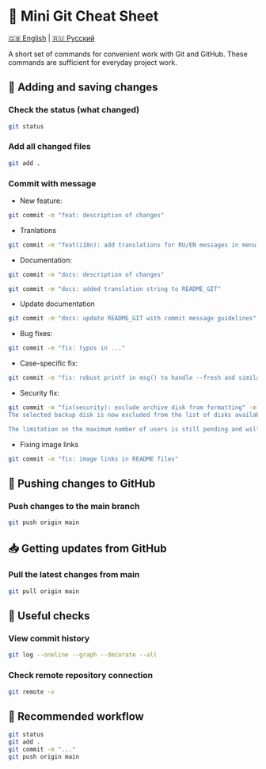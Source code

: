 # 📝 Mini Git Cheat Sheet

[🇬🇧 English](README_GIT_EN.md) | [🇷🇺 Русский](../RU/README_GIT_RU.md)

A short set of commands for convenient work with Git and GitHub.
These commands are sufficient for everyday project work.

## 🔄 Adding and saving changes
### Check the status (what changed)
```bash
git status
```

### Add all changed files
```bash
git add .
```

### Commit with message
- New feature:
```bash
git commit -m "feat: description of changes"
```

- Tranlations
```bash
git commit -m "feat(i18n): add translations for RU/EN messages in menu.sh"
```

- Documentation:
```bash
git commit -m "docs: description of changes"
```

```bash
git commit -m "docs: added translation string to README_GIT"
```

- Update documentation
```bash
git commit -m "docs: update README_GIT with commit message guidelines"
```

- Bug fixes:
```bash
git commit -m "fix: typos in ..."
```

- Case-specific fix:
```bash
git commit -m "fix: robust printf in msg() to handle --fresh and similar arguments"
```
- Security fix:
```bash
git commit -m "fix(security): exclude archive disk from formatting" -m "Added a safety check to prevent accidental formatting of the archive disk.
The selected backup disk is now excluded from the list of disks available for formatting.

The limitation on the maximum number of users is still pending and will be added in a future update."
```

- Fixing image links
```bash
git commit -m "fix: image links in README files"
```

## 🚀 Pushing changes to GitHub
### Push changes to the main branch
```bash
git push origin main
```

## 📥 Getting updates from GitHub
### Pull the latest changes from main
```bash
git pull origin main
```

## 📝 Useful checks
### View commit history
```bash
git log --oneline --graph --decorate --all
```

### Check remote repository connection
```bash
git remote -v
```

## 📌 Recommended workflow
```bash
git status
git add .
git commit -m "..."
git push origin main
```
